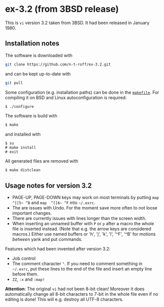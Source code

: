 # ex-3.2 (from 3BSD release)
This is `vi` version 3.2 taken from 3BSD.
It had been released in January 1980.
## Installation notes
The software is downloaded with
```sh
git clone https://github.com/n-t-roff/ex-3.2.git
```
and can be kept up-to-date with
```sh
git pull
```
Some configuration (e.g. installation paths) can be done in the
[`makefile`](https://github.com/n-t-roff/ex-3.2/blob/master/Makefile.in).
For compiling it on BSD and Linux autoconfiguration is required:
```sh
$ ./configure
```
The software is build with
```sh
$ make
```
and installed with
```
$ su
# make install
# exit
```
All generated files are removed with
```sh
$ make distclean
```
## Usage notes for version 3.2
* PAGE-UP, PAGE-DOWN keys may work on most terminals by putting
  `map  ^[[5~ ^B` and `map  ^[[6~ ^F` into `~/.exrc`.
* The are issues with Undo.
  For the moment save more often to not loose important changes.
* There are currently issues with lines longer than the screen width.
* When inserting an unnamed buffer with `P` or `p` after a macro
  the whole file is inserted instead.
  (Note that e.g. the arrow keys are considered macros.)
  Either use named buffers or 'h', 'j', 'k', 'l', '^F', '^B'
  for motions *between* yank and put commands.

Features which had been invented after version 3.2:

* Job control
* The comment character `"`.
  If you need to comment something in `~/.exrc`,
  put these lines to the end of the file
  and insert an empty line before them.
* `ZZ`, `:x` and `:map!`

**Attention**:
The original `vi` had not been 8-bit clean!
Moreover it does automatically change all 8-bit characters to 7-bit
in the whole file even if no editing is done!
This will e.g. destroy all UTF-8 characters.
